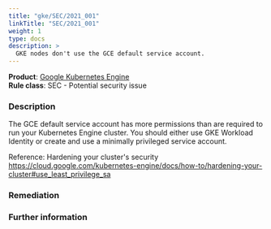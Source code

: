 ```yaml
---
title: "gke/SEC/2021_001"
linkTitle: "SEC/2021_001"
weight: 1
type: docs
description: >
  GKE nodes don't use the GCE default service account.
---
```


**Product**: [Google Kubernetes Engine](https://cloud.google.com/kubernetes-engine)\
**Rule class**: SEC - Potential security issue

### Description


The GCE default service account has more permissions than are required to run
your Kubernetes Engine cluster. You should either use GKE Workload Identity or
create and use a minimally privileged service account.

Reference: Hardening your cluster's security
  https://cloud.google.com/kubernetes-engine/docs/how-to/hardening-your-cluster#use_least_privilege_sa

### Remediation

### Further information
